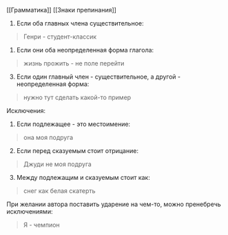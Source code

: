 [[Грамматика]] [[Знаки препинания]]
1) Если оба главных члена существительное:
> Генри - студент-классик 

1) Если они оба неопределенная форма глагола:
> жизнь прожить - не поле перейти

3) Если один главный член - существительное, а другой - неопределенная форма:
> нужно тут сделать какой-то пример

Исключения:
1) Если подлежащее - это местоимение:
> она моя подруга

2) Если перед сказуемым стоит отрицание:
> Джуди не моя подруга

3) Между подлежащим и сказуемым стоит как:
> снег как белая скатерть

При желании автора поставить ударение на чем-то, можно пренебречь исключениями:
> Я - чемпион